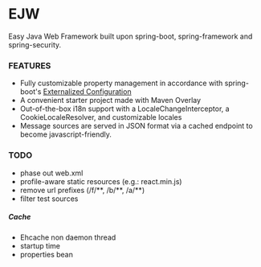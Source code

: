 # EJW
Easy Java Web Framework built upon spring-boot, spring-framework and spring-security.

### FEATURES
- Fully customizable property management in accordance with spring-boot's [Externalized Configuration](https://docs.spring.io/spring-boot/docs/current/reference/html/boot-features-external-config.html)
- A convenient starter project made with Maven Overlay
- Out-of-the-box i18n support with a LocaleChangeInterceptor, a CookieLocaleResolver, and customizable locales
- Message sources are served in JSON format via a cached endpoint to become javascript-friendly.

### TODO
- phase out web.xml
- profile-aware static resources (e.g.: react.min.js)
- remove url prefixes (/f/\*\*, /b/\*\*, /a/\*\*)
- filter test sources

##### Cache
- Ehcache non daemon thread
- startup time
- properties bean

